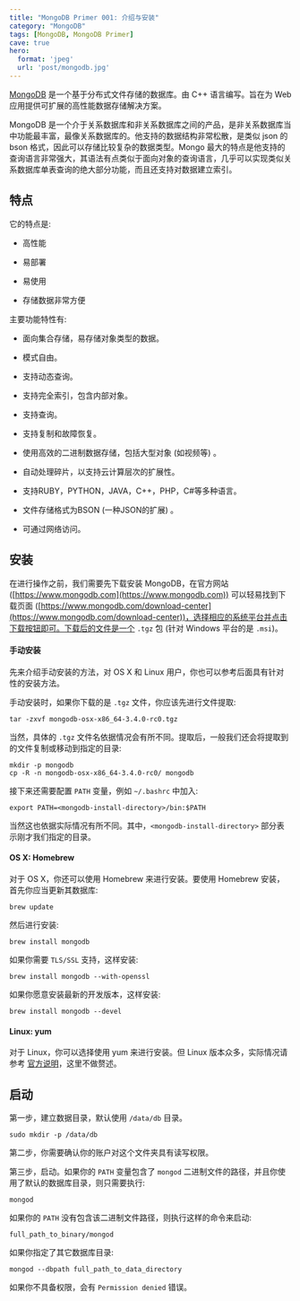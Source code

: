 ```yaml
---
title: "MongoDB Primer 001: 介绍与安装"
category: "MongoDB"
tags: [MongoDB, MongoDB Primer]
cave: true
hero:
  format: 'jpeg'
  url: 'post/mongodb.jpg'
---
```

[MongoDB](https://www.mongodb.com) 是一个基于分布式文件存储的数据库。由 C++ 语言编写。旨在为 Web 应用提供可扩展的高性能数据存储解决方案。



MongoDB 是一个介于关系数据库和非关系数据库之间的产品，是非关系数据库当中功能最丰富，最像关系数据库的。他支持的数据结构非常松散，是类似 json 的 bson 格式，因此可以存储比较复杂的数据类型。Mongo 最大的特点是他支持的查询语言非常强大，其语法有点类似于面向对象的查询语言，几乎可以实现类似关系数据库单表查询的绝大部分功能，而且还支持对数据建立索引。



## 特点

它的特点是:

* 高性能

* 易部署

* 易使用

* 存储数据非常方便



主要功能特性有:

* 面向集合存储，易存储对象类型的数据。

* 模式自由。

* 支持动态查询。

* 支持完全索引，包含内部对象。

* 支持查询。

* 支持复制和故障恢复。

* 使用高效的二进制数据存储，包括大型对象 (如视频等) 。

* 自动处理碎片，以支持云计算层次的扩展性。

* 支持RUBY，PYTHON，JAVA，C++，PHP，C#等多种语言。

* 文件存储格式为BSON (一种JSON的扩展) 。

* 可通过网络访问。



## 安装

在进行操作之前，我们需要先下载安装 MongoDB，在官方网站 ([https://www.mongodb.com](https://www.mongodb.com)) 可以轻易找到下载页面 ([https://www.mongodb.com/download-center](https://www.mongodb.com/download-center))，选择相应的系统平台并点击下载按钮即可。下载后的文件是一个 `.tgz` 包 (针对 Windows 平台的是 `.msi`)。



#### 手动安装

先来介绍手动安装的方法，对 OS X 和 Linux 用户，你也可以参考后面具有针对性的安装方法。



手动安装时，如果你下载的是 `.tgz` 文件，你应该先进行文件提取:

```console
tar -zxvf mongodb-osx-x86_64-3.4.0-rc0.tgz
```

当然，具体的 `.tgz` 文件名依据情况会有所不同。提取后，一般我们还会将提取到的文件复制或移动到指定的目录:

```console
mkdir -p mongodb
cp -R -n mongodb-osx-x86_64-3.4.0-rc0/ mongodb
```

接下来还需要配置 `PATH` 变量，例如 `~/.bashrc` 中加入:

```console
export PATH=<mongodb-install-directory>/bin:$PATH
```

当然这也依据实际情况有所不同。其中，`<mongodb-install-directory>` 部分表示刚才我们指定的目录。



#### OS X: Homebrew

对于 OS X，你还可以使用 Homebrew 来进行安装。要使用 Homebrew 安装，首先你应当更新其数据库:

```console
brew update
```

然后进行安装:

```console
brew install mongodb
```

如果你需要 `TLS/SSL` 支持，这样安装:

```console
brew install mongodb --with-openssl
```

如果你愿意安装最新的开发版本，这样安装:

```console
brew install mongodb --devel
```



#### Linux: yum

对于 Linux，你可以选择使用 yum 来进行安装。但 Linux 版本众多，实际情况请参考 [官方说明](https://docs.mongodb.com/master/administration/install-on-linux/)，这里不做赘述。



## 启动

第一步，建立数据目录，默认使用 `/data/db` 目录。

```console
sudo mkdir -p /data/db
```

第二步，你需要确认你的账户对这个文件夹具有读写权限。



第三步，启动。如果你的 `PATH` 变量包含了 `mongod` 二进制文件的路径，并且你使用了默认的数据库目录，则只需要执行:

```console
mongod
```

如果你的 `PATH` 没有包含该二进制文件路径，则执行这样的命令来启动:

```console
full_path_to_binary/mongod
```

如果你指定了其它数据库目录:

```console
mongod --dbpath full_path_to_data_directory
```

如果你不具备权限，会有 `Permission denied` 错误。


